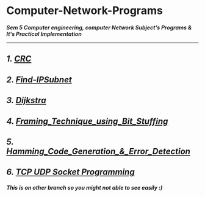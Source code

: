 # Computer-Network-Programs

***Sem 5 Computer engineering, computer Network Subject's Programs & It's Practical Implementation***

---

***1.  [CRC](https://github.com/bhargav-joshi/Computer-Network-Programs/blob/master/CRC.ipynb)***
---
***2.  [Find-IPSubnet](https://github.com/bhargav-joshi/Computer-Network-Programs/blob/master/Find-IPSubnet.py)***
---
***3.  [Dijkstra](https://github.com/bhargav-joshi/Computer-Network-Programs/blob/master/Dijkstra_CN.ipynb)***
---
***4.  [Framing_Technique_using_Bit_Stuffing](https://github.com/bhargav-joshi/Computer-Network-Programs/blob/master/Framing_Technique_using_Bit_Stuffing.ipynb)***
---
***5.  [Hamming_Code_Generation_&_Error_Detection](https://github.com/bhargav-joshi/Computer-Network-Programs/blob/master/Hamming_Code_Generation_%26_Error_Detection.ipynb)***
---
***6.  [TCP UDP Socket Programming](https://github.com/bhargav-joshi/Computer-Network-Programs/tree/new-branch)*** 
---
##### This is on other branch so you might not able to see easily :)
